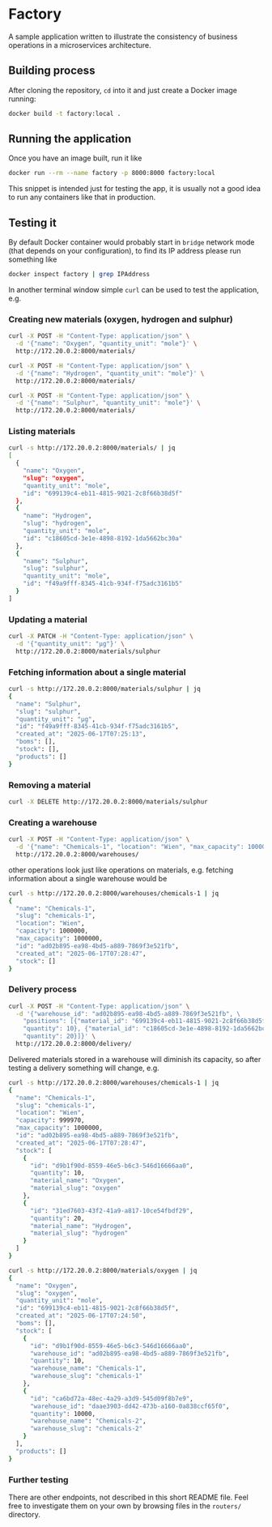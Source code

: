 # Factory

A sample application written to illustrate the consistency of business operations in a microservices
architecture.

## Building process

After cloning the repository, `cd` into it and just create a Docker image running:

```sh
docker build -t factory:local .
```

## Running the application

Once you have an image built, run it like

```sh
docker run --rm --name factory -p 8000:8000 factory:local
```

This snippet is intended just for testing the app, it is usually not a good
idea to run any containers like that in production.

## Testing it

By default Docker container would probably start in `bridge` network mode (that
depends on your configuration), to find its IP address please run something like

```sh
docker inspect factory | grep IPAddress
```

In another terminal window simple `curl` can be used to test the application, e.g.

### Creating new materials (oxygen, hydrogen and sulphur)
```sh
curl -X POST -H "Content-Type: application/json" \
  -d '{"name": "Oxygen", "quantity_unit": "mole"}' \
  http://172.20.0.2:8000/materials/

curl -X POST -H "Content-Type: application/json" \
  -d '{"name": "Hydrogen", "quantity_unit": "mole"}' \
  http://172.20.0.2:8000/materials/

curl -X POST -H "Content-Type: application/json" \
  -d '{"name": "Sulphur", "quantity_unit": "mole"}' \
  http://172.20.0.2:8000/materials/
```

### Listing materials
```sh
curl -s http://172.20.0.2:8000/materials/ | jq
[
  {
    "name": "Oxygen",
    "slug": "oxygen",
    "quantity_unit": "mole",
    "id": "699139c4-eb11-4815-9021-2c8f66b38d5f"
  },
  {
    "name": "Hydrogen",
    "slug": "hydrogen",
    "quantity_unit": "mole",
    "id": "c18605cd-3e1e-4898-8192-1da5662bc30a"
  },
  {
    "name": "Sulphur",
    "slug": "sulphur",
    "quantity_unit": "mole",
    "id": "f49a9fff-8345-41cb-934f-f75adc3161b5"
  }
]
```

### Updating a material
```sh
curl -X PATCH -H "Content-Type: application/json" \
  -d '{"quantity_unit": "µg"}' \
  http://172.20.0.2:8000/materials/sulphur
```

### Fetching information about a single material
```sh
curl -s http://172.20.0.2:8000/materials/sulphur | jq
{
  "name": "Sulphur",
  "slug": "sulphur",
  "quantity_unit": "µg",
  "id": "f49a9fff-8345-41cb-934f-f75adc3161b5",
  "created_at": "2025-06-17T07:25:13",
  "boms": [],
  "stock": [],
  "products": []
}
```

### Removing a material
```sh
curl -X DELETE http://172.20.0.2:8000/materials/sulphur
```

### Creating a warehouse
```sh
curl -X POST -H "Content-Type: application/json" \
  -d '{"name": "Chemicals-1", "location": "Wien", "max_capacity": 1000000}' \
  http://172.20.0.2:8000/warehouses/
```

other operations look just like operations on materials, e.g. fetching
information about a single warehouse would be

```sh
curl -s http://172.20.0.2:8000/warehouses/chemicals-1 | jq
{
  "name": "Chemicals-1",
  "slug": "chemicals-1",
  "location": "Wien",
  "capacity": 1000000,
  "max_capacity": 1000000,
  "id": "ad02b895-ea98-4bd5-a889-7869f3e521fb",
  "created_at": "2025-06-17T07:28:47",
  "stock": []
}
```

### Delivery process
```sh
curl -X POST -H "Content-Type: application/json" \
  -d '{"warehouse_id": "ad02b895-ea98-4bd5-a889-7869f3e521fb", \
    "positions": [{"material_id": "699139c4-eb11-4815-9021-2c8f66b38d5f", 
    "quantity": 10}, {"material_id": "c18605cd-3e1e-4898-8192-1da5662bc30a", \
    "quantity": 20}]}' \
  http://172.20.0.2:8000/delivery/
```

Delivered materials stored in a warehouse will diminish its capacity, so after
testing a delivery something will change, e.g.

```sh
curl -s http://172.20.0.2:8000/warehouses/chemicals-1 | jq
{
  "name": "Chemicals-1",
  "slug": "chemicals-1",
  "location": "Wien",
  "capacity": 999970,
  "max_capacity": 1000000,
  "id": "ad02b895-ea98-4bd5-a889-7869f3e521fb",
  "created_at": "2025-06-17T07:28:47",
  "stock": [
    {
      "id": "d9b1f90d-8559-46e5-b6c3-546d16666aa0",
      "quantity": 10,
      "material_name": "Oxygen",
      "material_slug": "oxygen"
    },
    {
      "id": "31ed7603-43f2-41a9-a817-10ce54fbdf29",
      "quantity": 20,
      "material_name": "Hydrogen",
      "material_slug": "hydrogen"
    }
  ]
}
```

```sh
curl -s http://172.20.0.2:8000/materials/oxygen | jq
{
  "name": "Oxygen",
  "slug": "oxygen",
  "quantity_unit": "mole",
  "id": "699139c4-eb11-4815-9021-2c8f66b38d5f",
  "created_at": "2025-06-17T07:24:50",
  "boms": [],
  "stock": [
    {
      "id": "d9b1f90d-8559-46e5-b6c3-546d16666aa0",
      "warehouse_id": "ad02b895-ea98-4bd5-a889-7869f3e521fb",
      "quantity": 10,
      "warehouse_name": "Chemicals-1",
      "warehouse_slug": "chemicals-1"
    },
    {
      "id": "ca6bd72a-48ec-4a29-a3d9-545d09f8b7e9",
      "warehouse_id": "daae3903-dd42-473b-a160-0a838ccf65f0",
      "quantity": 10000,
      "warehouse_name": "Chemicals-2",
      "warehouse_slug": "chemicals-2"
    }
  ],
  "products": []
}
```

### Further testing

There are other endpoints, not described in this short README file. Feel
free to investigate them on your own by browsing files in the `routers/`
directory.

